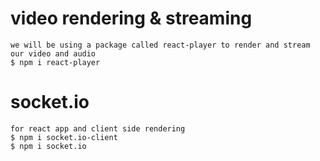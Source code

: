 # video rendering & streaming 
    we will be using a package called react-player to render and stream our video and audio
    $ npm i react-player

# socket.io
    for react app and client side rendering 
    $ npm i socket.io-client 
    $ npm i socket.io